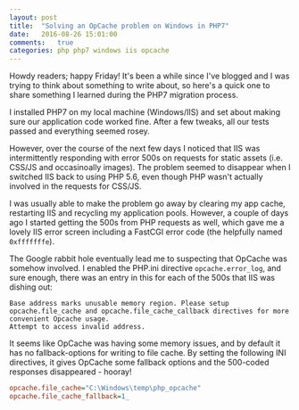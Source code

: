 ```yaml
---
layout: post
title:  "Solving an OpCache problem on Windows in PHP7"
date:   2016-08-26 15:01:00
comments:   true
categories: php php7 windows iis opcache
---
```

Howdy readers; happy Friday! It's been a while since I've blogged and I
was trying to think about something to write about, so here's a quick one
to share something I learned during the PHP7 migration process.

I installed PHP7 on my local machine (Windows/IIS) and set about making
sure our application code worked fine. After a few tweaks, all our tests
passed and everything seemed rosey.

However, over the course of the next few days I noticed that IIS was
intermittently responding with error 500s on requests for static assets
(i.e. CSS/JS and occasinoally images). The problem seemed to disappear
when I switched IIS back to using PHP 5.6, even though PHP wasn't actually
involved in the requests for CSS/JS.

I was usually able to make the problem go away by clearing my app cache,
restarting IIS and recycling my application pools. However, a couple of days
ago I started getting the 500s from PHP requests as well, which gave me
a lovely IIS error screen including a FastCGI error code (the helpfully
named `0xfffffffe`).

The Google rabbit hole eventually lead me to suspecting that OpCache
was somehow involved. I enabled the PHP.ini directive `opcache.error_log`,
and sure enough, there was an entry in this for each of the 500s that IIS
 was dishing out:
```log
Base address marks unusable memory region. Please setup opcache.file_cache and opcache.file_cache_callback directives for more convenient Opcache usage.
Attempt to access invalid address.
```

It seems like OpCache was having some memory issues, and by default it has no
fallback-options for writing to file cache. By setting the following INI 
directives, it gives OpCache some fallback options and the 500-coded
responses disappeared - hooray!

```ini
opcache.file_cache="C:\Windows\temp\php_opcache"
opcache.file_cache_fallback=1_
```